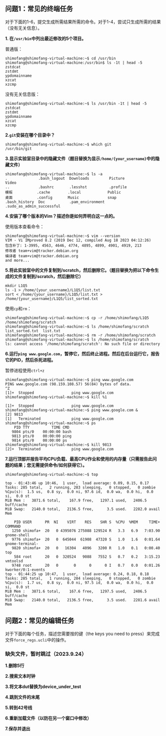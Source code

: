 ## 问题1：常见的终端任务

对于下面的1-6，提交生成所需结果所需的命令。对于1-4，尝试只生成所需的结果（没有无关信息）。

**1. 在`/usr/bin`中列出最近修改的5个项目。**

普通版：

```shell
shimofang@shimofang-virtual-machine:~$ cd /usr/bin
shimofang@shimofang-virtual-machine:/usr/bin$ ls -1t | head -5
zstdcat
zstdmt
ypdomainname
xzcat
xzcmp
```

没有无关信息版：

```shell
shimofang@shimofang-virtual-machine:~$ ls /usr/bin -1t | head -5
zstdcat
zstdmt
ypdomainname
xzcat
xzcmp

```

**2.`git`安装在哪个目录中？**

```shell
shimofang@shimofang-virtual-machine:~$ which git
/usr/bin/git
```

**3.显示实验室目录中的隐藏文件（题目替换为显示`/home/{your_username}`中的隐藏文件）**

```shell
shimofang@shimofang-virtual-machine:~$ ls -a
.              .bash_logout  Downloads         Picture                    Video
..             .bashrc       .lesshst          .profile
模板           .cache        .local            Public
桌面           .config       Music             snap
.bash_history  Doc           .pam_environment  .sudo_as_admin_successful
```

**4.安装了哪个版本的Vim？描述你是如何弄明白这一点的。**

使用版本查看命令：

```shell
shimofang@shimofang-virtual-machine:~$ vim --version
VIM - Vi IMproved 8.2 (2019 Dec 12, compiled Aug 18 2023 04:12:26)
包含补丁: 1-3995, 4563, 4646, 4774, 4895, 4899, 4901, 4919, 213
修改者 team+vim@tracker.debian.org
编译者 team+vim@tracker.debian.org
and more...
```

**5.将此实验室中的文件复制到/scratch，然后删除它。（题目替换为把以下命令生成的文件复制到/scratch，然后删除它）**

```
mkdir L1Q5
ls -1 > /home/{your_username}/L1Q5/list.txt
sort < /home/{your_username}/L1Q5/list.txt >  /home/{your_username}/L1Q5/list_sorted.txt
```

使用`cp`和`rm`：

```shell
shimofang@shimofang-virtual-machine:~$ cp -r /home/shimofang/L1Q5 /home/shimofang/scratch
shimofang@shimofang-virtual-machine:~$ ls /home/shimofang/scratch
list_sorted.txt  list.txt
shimofang@shimofang-virtual-machine:~$ rm -r /home/shimofang/scratch
shimofang@shimofang-virtual-machine:~$ ls /home/shimofang/scratch
ls: cannot access '/home/shimofang/scratch': No such file or directory
```

**6.运行`ping www.google.com`，暂停它，然后终止进程。然后在后台运行它，报告它的PID，然后杀死进程。**

暂停进程使用`ctrl+z`

```shell
shimofang@shimofang-virtual-machine:~$ ping www.google.com
PING www.google.com (98.159.108.57) 56(84) bytes of data.
^Z
[1]+  Stopped                 ping www.google.com
shimofang@shimofang-virtual-machine:~$ kill %1

[1]+  Stopped                 ping www.google.com
shimofang@shimofang-virtual-machine:~$ ping www.google.com &
[2] 9813
[1]   Terminated              ping www.google.com
shimofang@shimofang-virtual-machine:~$ ps
    PID TTY          TIME CMD
   9804 pts/0    00:00:00 bash
   9813 pts/0    00:00:00 ping
   9814 pts/0    00:00:00 ps
shimofang@shimofang-virtual-machine:~$ kill 9813
[2]+  Terminated              ping www.google.com
```

**7.运行顶部并报告平均CPU负载、最高CPU作业和使用的内存量（只需报告此问题的结果；您无需提供命令/如何获得它）。**

```shell
shimofang@shimofang-virtual-machine:~$ top

top - 01:43:46 up 10:46,  1 user,  load average: 0.09, 0.15, 0.17
Tasks: 285 total,   2 running, 283 sleeping,   0 stopped,   0 zombie
%Cpu(s):  1.5 us,  0.8 sy,  0.0 ni, 97.6 id,  0.0 wa,  0.0 hi,  0.0 si,  0.0 st
MiB Mem :   3871.6 total,    167.9 free,   1297.1 used,   2406.5 buff/cache
MiB Swap:   2140.0 total,   2136.5 free,      3.5 used.   2282.0 avail Mem 

    PID USER      PR  NI    VIRT    RES    SHR S  %CPU  %MEM     TIME+ COMMAND                              
   1250 shimofa+  20   0 4395076 275088 129524 R   3.3   6.9   7:03.90 gnome-shell                          
   9776 shimofa+  20   0  645044  61908  47320 S   1.0   1.6   0:01.64 gnome-terminal-                      
   9820 shimofa+  20   0   16304   4096   3200 R   1.0   0.1   0:00.40 top                                  
    584 root      20   0  320524   9088   7552 S   0.7   0.2   3:15.23 vmtoolsd                             
   9748 root      20   0       0      0      0 I   0.7   0.0   0:01.26 kworker/0:1-events                   
top - 01:44:25 up 10:47,  1 user,  load average: 0.24, 0.18, 0.18
Tasks: 285 total,   1 running, 284 sleeping,   0 stopped,   0 zombie
%Cpu(s):  1.7 us,  0.8 sy,  0.0 ni, 97.5 id,  0.0 wa,  0.0 hi,  0.0 si,  0.0 st
MiB Mem :   3871.6 total,    167.6 free,   1297.5 used,   2406.5 buff/cache
MiB Swap:   2140.0 total,   2136.5 free,      3.5 used.   2281.6 avail Mem 
```

## 问题2：常见的编辑任务

对于下面的每个任务，描述您需要按的键（the keys you need to press）来完成文件`force_regs.ucli`中的操作。

### 缺失文件，暂时跳过（2023.9.24）


**1.删除5行**

**2.搜索文本时钟**

**3.将文本dut替换为device_under_test**

**4.跳到文件的末尾**

**5.转到42号线**

**6.重新加载文件（以防在另一个窗口中修改）**

**7.保存并退出**

